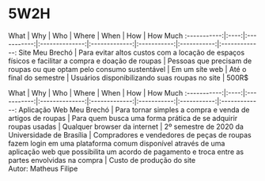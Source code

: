 # 5W2H
What | Why | Who | Where | When | How | How Much
:-----------:|:----:|:-----------:|:--------------:|:-------------:|:-----------:|:-----------:|:-------------:
Site Meu Brechó | Para evitar altos custos com a locação de espaços físicos e facilitar a compra e doação de roupas | Pessoas que precisam de roupas ou que optam pelo consumo sustentável | Em um síte web | Até o final do semestre | Usuários disponibilizando suas roupas no site | 500R$


What | Why | Who | Where | When | How | How Much
:-----------:|:----:|:-----------:|:--------------:|:-------------:|:-----------:|:-----------:|:-------------:
Aplicação Web Meu Brechó | Para tornar simples a compra e venda de artigos de roupas | Para quem busca uma forma prática de se adquirir roupas usadas | Qualquer browser da internet | 2º semestre de 2020 da Universidade de Brasília  | Compradores e vendedores de peças de roupas fazem login em uma plataforma comum disponível através de uma aplicação web que possibilita um acordo de pagamento e troca entre as partes envolvidas na compra | Custo de produção do site
<br />
Autor: Matheus Filipe